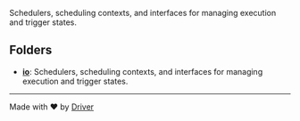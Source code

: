 <!--------------------------------------------------------------------------------->
<!-- IMPORTANT: This file is auto-generated by Driver (https://driver.ai). -------->
<!-- Manual edits may be overwritten on future commits. --------------------------->
<!--------------------------------------------------------------------------------->

Schedulers, scheduling contexts, and interfaces for managing execution and trigger states.

## Folders
- **[io](io/README.md)**: Schedulers, scheduling contexts, and interfaces for managing execution and trigger states.


---
Made with ❤️ by [Driver](https://www.driver.ai/)